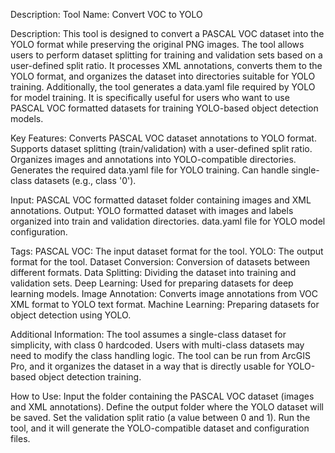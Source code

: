 Description:
Tool Name: Convert VOC to YOLO

Description: This tool is designed to convert a PASCAL VOC dataset into the YOLO format while preserving the original PNG images. The tool allows users to perform dataset splitting for training and validation sets based on a user-defined split ratio. It processes XML annotations, converts them to the YOLO format, and organizes the dataset into directories suitable for YOLO training. Additionally, the tool generates a data.yaml file required by YOLO for model training. It is specifically useful for users who want to use PASCAL VOC formatted datasets for training YOLO-based object detection models.



Key Features:
Converts PASCAL VOC dataset annotations to YOLO format.
Supports dataset splitting (train/validation) with a user-defined split ratio.
Organizes images and annotations into YOLO-compatible directories.
Generates the required data.yaml file for YOLO training.
Can handle single-class datasets (e.g., class '0').


Input:
PASCAL VOC formatted dataset folder containing images and XML annotations.
Output:
YOLO formatted dataset with images and labels organized into train and validation directories.
data.yaml file for YOLO model configuration.


Tags:
PASCAL VOC: The input dataset format for the tool.
YOLO: The output format for the tool.
Dataset Conversion: Conversion of datasets between different formats.
Data Splitting: Dividing the dataset into training and validation sets.
Deep Learning: Used for preparing datasets for deep learning models.
Image Annotation: Converts image annotations from VOC XML format to YOLO text format.
Machine Learning: Preparing datasets for object detection using YOLO.


Additional Information:
The tool assumes a single-class dataset for simplicity, with class 0 hardcoded. Users with multi-class datasets may need to modify the class handling logic.
The tool can be run from ArcGIS Pro, and it organizes the dataset in a way that is directly usable for YOLO-based object detection training.


How to Use:
Input the folder containing the PASCAL VOC dataset (images and XML annotations).
Define the output folder where the YOLO dataset will be saved.
Set the validation split ratio (a value between 0 and 1).
Run the tool, and it will generate the YOLO-compatible dataset and configuration files.
